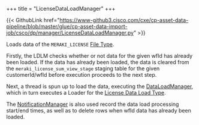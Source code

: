+++
title = "LicenseDataLoadManager"
+++

{{< GithubLink href="https://www-github3.cisco.com/cxe/cp-asset-data-pipeline/blob/master/glue/cp-asset-data-import-job/csco/dp/manager/LicenseDataLoadManager.py" >}}

Loads data of the `MERAKI_LICENSE` [File Type](/glue/types/file-types).

Firstly, the LDLM checks whether or not data for the given wfId has already been loaded. If the data has already been loaded, the data is cleared from the `meraki_license_sum_view_stage` staging table for the given customerId/wfId before execution proceeds to the next step.

Next, a thread is spun up to load the data, executing the [DataLoadManager](/glue/managers/data-load-manager), which in turn executes a Loader for the [License Data Load Type](/glue/types/data-load-types#license).

The [NotificationManager](/glue/managers/notification-manager) is also used record the data load processing start/end times, as well as to delete rows when wfId data has already been loaded.
